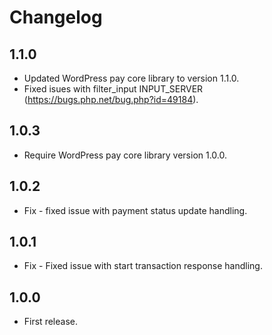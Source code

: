 # Changelog

## 1.1.0
*	Updated WordPress pay core library to version 1.1.0.
*	Fixed isues with filter_input INPUT_SERVER (https://bugs.php.net/bug.php?id=49184).

## 1.0.3
*	Require WordPress pay core library version 1.0.0.

## 1.0.2
*	Fix - fixed issue with payment status update handling.

## 1.0.1
*	Fix - Fixed issue with start transaction response handling.

## 1.0.0
*	First release.
